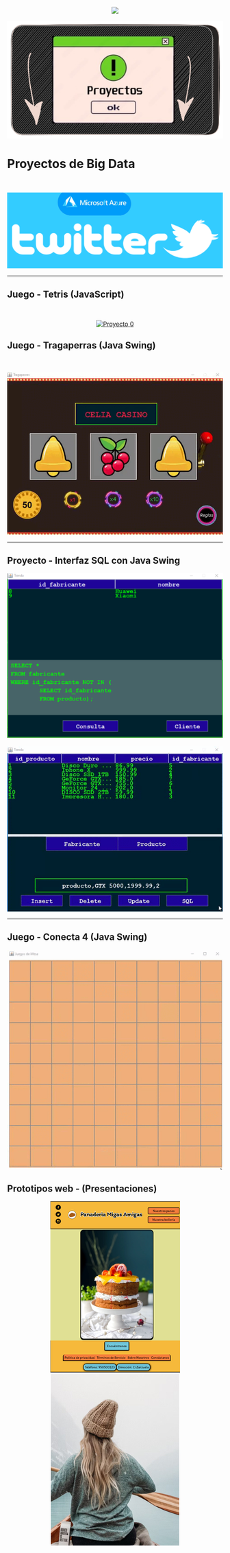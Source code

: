 <p align="center">
<img src="https://readme-typing-svg.demolab.com?font=Itim&weight=1200&size=32&duration=4500&pause=1800&color=44FF44&background=000000&center=true&vCenter=true&random=false&width=435&lines=%F0%9F%92%A0%C2%A1Hello+World!%F0%9F%92%A0"/>
</p>

<p align="center">
    <img src="imagenes/portada2.png" alt="Proyecto 1">
</p>

# Proyectos de Big Data

<br><div align="center">
<a href="https://github.com/Maax3/tetris](https://github.com/Maax3/AzureTwitter" target="_blank">
<img src="imagenes/azuteTwietter.png" alt="Proyecto 99">
</a></div>

<hr>

## Juego - Tetris (JavaScript)
<br><div align="center">
<a href="https://github.com/Maax3/tetris" target="_blank">
<img src="imagenes/tetris.gif" alt="Proyecto 0">
</a></div>

## Juego - Tragaperras (Java Swing)
<br><div align="center">
<a href="https://github.com/Maax3/Tragaperras_1DAW" target="_blank">
<img src="imagenes/tragaperras.gif" alt="Proyecto 1">
</a></div>

<hr/>

## Proyecto - Interfaz SQL con Java Swing
<div align="center">
<a href="https://github.com/Maax3/Aplicacion_BDD_1DAW" target="_blank">
<img src="imagenes/x1.png" alt="Proyecto 2">
</a><br><br>
<img src="imagenes/bd7.gif" alt="Proyecto 2">
</div>

<hr/>

## Juego - Conecta 4 (Java Swing)
<div align="center">
<a href="https://github.com/Maax3/Conecta4_1DAW" target="_blank">
<img src="imagenes/conecta4.gif" alt="Proyecto 3">
</a></div>

## Prototipos web - (Presentaciones) 

<div align="center">
<a href="https://github.com/Maax3/Prototipo-web-Panaderia" target="_blank">
<img src="imagenes/11.png" alt="Proyecto 4"></a>

<a href="https://github.com/Maax3/Prototipo_web_Fotografia" target="_blank">
<img src="imagenes/fotografia.jpg" alt="Proyecto 5"></a>
</div>

